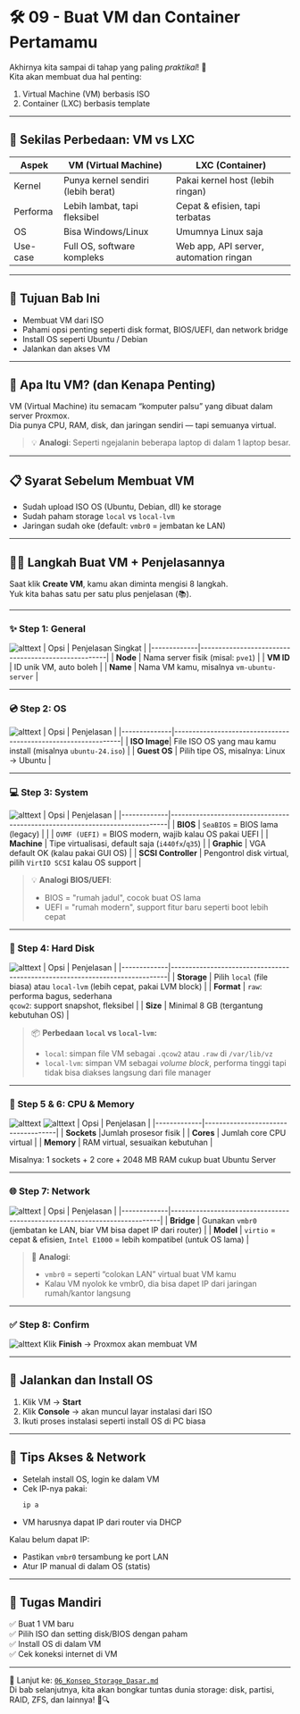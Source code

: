 # 🛠️ 09 - Buat VM dan Container Pertamamu

Akhirnya kita sampai di tahap yang paling *praktikal*! 🎉  
Kita akan membuat dua hal penting:

1. Virtual Machine (VM) berbasis ISO
2. Container (LXC) berbasis template
---

## 🧠 Sekilas Perbedaan: VM vs LXC

| Aspek         | VM (Virtual Machine)                     | LXC (Container)                          |
|---------------|-------------------------------------------|-------------------------------------------|
| Kernel        | Punya kernel sendiri (lebih berat)       | Pakai kernel host (lebih ringan)         |
| Performa      | Lebih lambat, tapi fleksibel             | Cepat & efisien, tapi terbatas           |
| OS            | Bisa Windows/Linux                       | Umumnya Linux saja                       |
| Use-case      | Full OS, software kompleks               | Web app, API server, automation ringan   |

---

## 🎯 Tujuan Bab Ini

- Membuat VM dari ISO
- Pahami opsi penting seperti disk format, BIOS/UEFI, dan network bridge
- Install OS seperti Ubuntu / Debian
- Jalankan dan akses VM

---

## 🧱 Apa Itu VM? (dan Kenapa Penting)

VM (Virtual Machine) itu semacam “komputer palsu” yang dibuat dalam server Proxmox.  
Dia punya CPU, RAM, disk, dan jaringan sendiri — tapi semuanya virtual.

> 💡 **Analogi**: Seperti ngejalanin beberapa laptop di dalam 1 laptop besar.

---

## 📋 Syarat Sebelum Membuat VM

- Sudah upload ISO OS (Ubuntu, Debian, dll) ke storage
- Sudah paham storage `local` vs `local-lvm`
- Jaringan sudah oke (default: `vmbr0` = jembatan ke LAN)

---

## 🧙‍♂️ Langkah Buat VM + Penjelasannya

Saat klik **Create VM**, kamu akan diminta mengisi 8 langkah.  
Yuk kita bahas satu per satu plus penjelasan (📚).

---

### ✨ Step 1: General
![alttext](https://www.tecmint.com/wp-content/uploads/2023/12/Set-VM-Name.png)
| Opsi        | Penjelasan Singkat                                |
|-------------|----------------------------------------------------|
| **Node**    | Nama server fisik (misal: `pve1`)                  |
| **VM ID**   | ID unik VM, auto boleh                             |
| **Name**    | Nama VM kamu, misalnya `vm-ubuntu-server`          |

---

### 💿 Step 2: OS
![alttext](https://www.tecmint.com/wp-content/uploads/2023/12/Choose-Fedora-ISO-File.png)
| Opsi         | Penjelasan                                                   |
|--------------|---------------------------------------------------------------|
| **ISO Image**| File ISO OS yang mau kamu install (misalnya `ubuntu-24.iso`) |
| **Guest OS** | Pilih tipe OS, misalnya: Linux → Ubuntu                      |

---

### 💻 Step 3: System
![alttext](https://www.tecmint.com/wp-content/uploads/2023/12/Keep-Default-System-Settings.png)
| Opsi        | Penjelasan                                                                 |
|-------------|-----------------------------------------------------------------------------|
| **BIOS**    | `SeaBIOS` = BIOS lama (legacy)                                              |
|             |  `OVMF (UEFI)` = BIOS modern, wajib kalau OS pakai UEFI                     |
| **Machine** | Tipe virtualisasi, default saja (`i440fx`/`q35`)                            |
| **Graphic** | VGA default OK (kalau pakai GUI OS)                                        |
| **SCSI Controller** | Pengontrol disk virtual, pilih `VirtIO SCSI` kalau OS support      |

> 💡 **Analogi BIOS/UEFI**:
> - BIOS = "rumah jadul", cocok buat OS lama
> - UEFI = "rumah modern", support fitur baru seperti boot lebih cepat

---

### 💾 Step 4: Hard Disk
![alttext](https://www.tecmint.com/wp-content/uploads/2023/12/Set-VM-Disk-Size.png)
| Opsi        | Penjelasan                                                                 |
|-------------|-----------------------------------------------------------------------------|
| **Storage** | Pilih `local` (file biasa) atau `local-lvm` (lebih cepat, pakai LVM block) |
| **Format**  | `raw`: performa bagus, sederhana<br>`qcow2`: support snapshot, fleksibel   |
| **Size**    | Minimal 8 GB (tergantung kebutuhan OS)                                     |

> 📦 **Perbedaan `local` vs `local-lvm`:**
> - `local`: simpan file VM sebagai `.qcow2` atau `.raw` di `/var/lib/vz`  
> - `local-lvm`: simpan VM sebagai *volume block*, performa tinggi tapi tidak bisa diakses langsung dari file manager

---

### 🧠 Step 5 & 6: CPU & Memory
![alttext](https://www.tecmint.com/wp-content/uploads/2023/12/Set-VM-CPU-Settings.png)
![alttext](https://www.tecmint.com/wp-content/uploads/2023/12/Set-VM-Memory-Settings.png)
| Opsi        | Penjelasan                        |
|-------------|------------------------------------|
| **Sockets** |Jumlah prosesor fisik               |
| **Cores**   | Jumlah core CPU virtual            |
| **Memory**  | RAM virtual, sesuaikan kebutuhan   |

Misalnya: 1 sockets + 2 core + 2048 MB RAM cukup buat Ubuntu Server

---

### 🌐 Step 7: Network
![alttext](https://www.tecmint.com/wp-content/uploads/2023/12/Set-VM-Network-Settings.png)
| Opsi        | Penjelasan                                                               |
|-------------|---------------------------------------------------------------------------|
| **Bridge**  | Gunakan `vmbr0` (jembatan ke LAN, biar VM bisa dapet IP dari router)     |
| **Model**   | `virtio` = cepat & efisien, `Intel E1000` = lebih kompatibel (untuk OS lama) |

> 🌉 **Analogi**:
> - `vmbr0` = seperti “colokan LAN” virtual buat VM kamu  
> - Kalau VM nyolok ke vmbr0, dia bisa dapet IP dari jaringan rumah/kantor langsung

---

### ✅ Step 8: Confirm
![alttext](https://www.tecmint.com/wp-content/uploads/2023/12/Confirm-VM-Settings.png)
Klik **Finish** → Proxmox akan membuat VM

---

## 🚀 Jalankan dan Install OS

1. Klik VM → **Start**
2. Klik **Console** → akan muncul layar instalasi dari ISO
3. Ikuti proses instalasi seperti install OS di PC biasa

---

## 🧠 Tips Akses & Network

- Setelah install OS, login ke dalam VM
- Cek IP-nya pakai:
  ```bash
  ip a
  ````

* VM harusnya dapat IP dari router via DHCP

Kalau belum dapat IP:

* Pastikan `vmbr0` tersambung ke port LAN
* Atur IP manual di dalam OS (statis)

---

## 🎯 Tugas Mandiri

✅ Buat 1 VM baru   
✅ Pilih ISO dan setting disk/BIOS dengan paham   
✅ Install OS di dalam VM   
✅ Cek koneksi internet di VM   

---

📍 Lanjut ke: [`06_Konsep_Storage_Dasar.md`](06_Konsep_Storage_Dasar.md)   
Di bab selanjutnya, kita akan bongkar tuntas dunia storage: disk, partisi, RAID, ZFS, dan lainnya! 💾🔍

